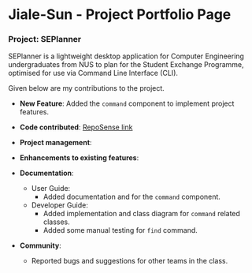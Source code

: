 # Jiale-Sun - Project Portfolio Page

### Project: SEPlanner

SEPlanner is a lightweight desktop application for Computer Engineering undergraduates from NUS to plan for the Student
Exchange Programme, optimised for use via Command Line Interface (CLI).

Given below are my contributions to the project.

* **New Feature**: Added the `command` component to implement project features.

* **Code contributed**: [RepoSense link](https://nus-cs2113-ay2122s1.github.io/tp-dashboard/?search=&sort=groupTitle&sortWithin=title&since=2021-09-25&timeframe=commit&mergegroup=&groupSelect=groupByRepos&breakdown=false)

* **Project management**:

* **Enhancements to existing features**:

* **Documentation**:
    * User Guide:
        * Added documentation and for the `command` component.
    * Developer Guide:
        * Added implementation and class diagram for `command` related classes.
        * Added some manual testing for `find` command.

* **Community**:
    * Reported bugs and suggestions for other teams in the class.